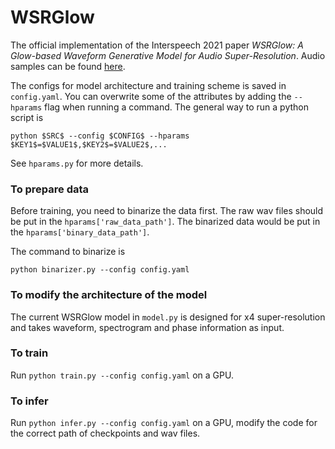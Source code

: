 # WSRGlow

The official implementation of the Interspeech 2021 paper *WSRGlow: A Glow-based Waveform Generative Model for Audio Super-Resolution*. Audio samples can be found [here](https://zkx06111.github.io/wsrglow/).

The configs for model architecture and training scheme is saved in `config.yaml`. You can overwrite some of the attributes by adding the `--hparams` flag when running a command. The general way to run a python script is

`python $SRC$ --config $CONFIG$ --hparams $KEY1$=$VALUE1$,$KEY2$=$VALUE2$,...`

See `hparams.py` for more details.

### To prepare data

Before training, you need to binarize the data first. The raw wav files should be put in the `hparams['raw_data_path']`. The binarized data would be put in the `hparams['binary_data_path']`.

The command to binarize is

`python binarizer.py --config config.yaml`

### To modify the architecture of the model

The current WSRGlow model in `model.py` is designed for x4 super-resolution and takes waveform, spectrogram and phase information as input.

### To train

Run `python train.py --config config.yaml` on a GPU.

### To infer

Run `python infer.py --config config.yaml` on a GPU, modify the code for the correct path of checkpoints and wav files.
